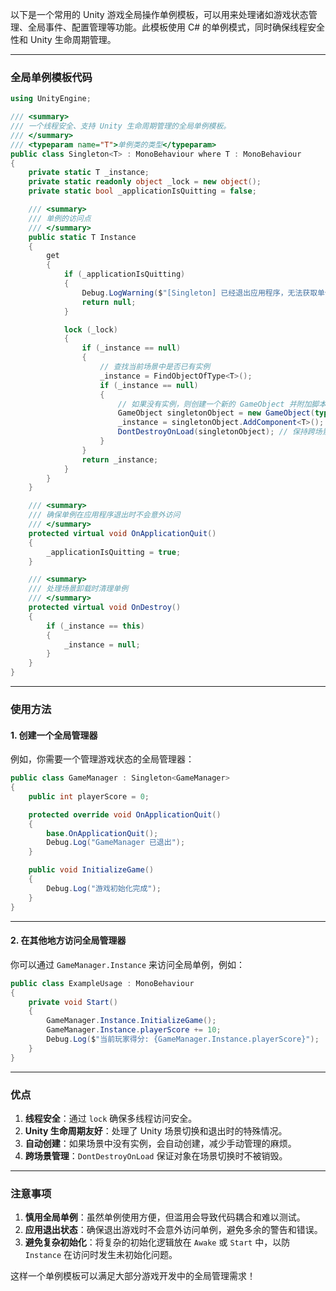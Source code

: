 以下是一个常用的 Unity 游戏全局操作单例模板，可以用来处理诸如游戏状态管理、全局事件、配置管理等功能。此模板使用 C# 的单例模式，同时确保线程安全性和 Unity 生命周期管理。

---

### 全局单例模板代码
```csharp
using UnityEngine;

/// <summary>
/// 一个线程安全、支持 Unity 生命周期管理的全局单例模板。
/// </summary>
/// <typeparam name="T">单例类的类型</typeparam>
public class Singleton<T> : MonoBehaviour where T : MonoBehaviour
{
    private static T _instance;
    private static readonly object _lock = new object();
    private static bool _applicationIsQuitting = false;

    /// <summary>
    /// 单例的访问点
    /// </summary>
    public static T Instance
    {
        get
        {
            if (_applicationIsQuitting)
            {
                Debug.LogWarning($"[Singleton] 已经退出应用程序，无法获取单例实例：{typeof(T)}");
                return null;
            }

            lock (_lock)
            {
                if (_instance == null)
                {
                    // 查找当前场景中是否已有实例
                    _instance = FindObjectOfType<T>();
                    if (_instance == null)
                    {
                        // 如果没有实例，则创建一个新的 GameObject 并附加脚本
                        GameObject singletonObject = new GameObject(typeof(T).Name);
                        _instance = singletonObject.AddComponent<T>();
                        DontDestroyOnLoad(singletonObject); // 保持跨场景存在
                    }
                }
                return _instance;
            }
        }
    }

    /// <summary>
    /// 确保单例在应用程序退出时不会意外访问
    /// </summary>
    protected virtual void OnApplicationQuit()
    {
        _applicationIsQuitting = true;
    }

    /// <summary>
    /// 处理场景卸载时清理单例
    /// </summary>
    protected virtual void OnDestroy()
    {
        if (_instance == this)
        {
            _instance = null;
        }
    }
}
```

---

### 使用方法

#### 1. 创建一个全局管理器
例如，你需要一个管理游戏状态的全局管理器：

```csharp
public class GameManager : Singleton<GameManager>
{
    public int playerScore = 0;

    protected override void OnApplicationQuit()
    {
        base.OnApplicationQuit();
        Debug.Log("GameManager 已退出");
    }

    public void InitializeGame()
    {
        Debug.Log("游戏初始化完成");
    }
}
```

---

#### 2. 在其他地方访问全局管理器
你可以通过 `GameManager.Instance` 来访问全局单例，例如：

```csharp
public class ExampleUsage : MonoBehaviour
{
    private void Start()
    {
        GameManager.Instance.InitializeGame();
        GameManager.Instance.playerScore += 10;
        Debug.Log($"当前玩家得分: {GameManager.Instance.playerScore}");
    }
}
```

---

### 优点
1. **线程安全**：通过 `lock` 确保多线程访问安全。
2. **Unity 生命周期友好**：处理了 Unity 场景切换和退出时的特殊情况。
3. **自动创建**：如果场景中没有实例，会自动创建，减少手动管理的麻烦。
4. **跨场景管理**：`DontDestroyOnLoad` 保证对象在场景切换时不被销毁。

---

### 注意事项
1. **慎用全局单例**：虽然单例使用方便，但滥用会导致代码耦合和难以测试。
2. **应用退出状态**：确保退出游戏时不会意外访问单例，避免多余的警告和错误。
3. **避免复杂初始化**：将复杂的初始化逻辑放在 `Awake` 或 `Start` 中，以防 `Instance` 在访问时发生未初始化问题。

这样一个单例模板可以满足大部分游戏开发中的全局管理需求！